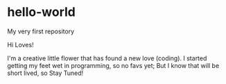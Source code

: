 # hello-world
My very first repository

Hi Loves!

I'm a creative little flower that has found a new love (coding).
I started getting my feet wet in programming, so no favs yet;
But I know that will be short lived, so Stay Tuned!
